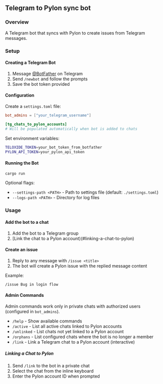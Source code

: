 ## Telegram to Pylon sync bot

### Overview

A Telegram bot that syncs with Pylon to create issues from Telegram messages.

### Setup

#### Creating a Telegram Bot

1. Message [@BotFather](https://t.me/botfather) on Telegram
2. Send `/newbot` and follow the prompts
3. Save the bot token provided

#### Configuration

Create a `settings.toml` file:

```toml
bot_admins = ["your_telegram_username"]

[tg_chats_to_pylon_accounts]
# Will be populated automatically when bot is added to chats
```

Set environment variables:

```bash
TELOXIDE_TOKEN=your_bot_token_from_botfather
PYLON_API_TOKEN=your_pylon_api_token
```

#### Running the Bot

```bash
cargo run
```

Optional flags:
- `--settings-path <PATH>` - Path to settings file (default: `./settings.toml`)
- `--logs-path <PATH>` - Directory for log files

### Usage

#### Add the bot to a chat

1. Add the bot to a Telegram group
2. [Link the chat to a Pylon account)(#linking-a-chat-to-pylon)

#### Create an issue

1. Reply to any message with `/issue <title>`
2. The bot will create a Pylon issue with the replied message content

Example:
```
/issue Bug in login flow
```

#### Admin Commands

Admin commands work only in private chats with authorized users (configured in `bot_admins`).

- `/help` - Show available commands
- `/active` - List all active chats linked to Pylon accounts
- `/unlinked` - List chats not yet linked to a Pylon account
- `/orphans` - List configured chats where the bot is no longer a member
- `/link` - Link a Telegram chat to a Pylon account (interactive)

##### Linking a Chat to Pylon

1. Send `/link` to the bot in a private chat
2. Select the chat from the inline keyboard
3. Enter the Pylon account ID when prompted
